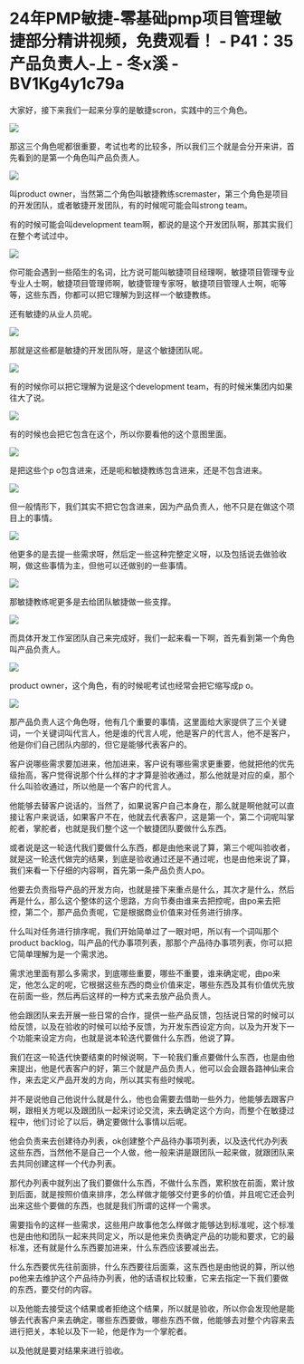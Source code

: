 # 24年PMP敏捷-零基础pmp项目管理敏捷部分精讲视频，免费观看！ - P41：35产品负责人-上 - 冬x溪 - BV1Kg4y1c79a

大家好，接下来我们一起来分享的是敏捷scron，实践中的三个角色。

![](img/69437a5237696d384bd8a88c16b7806e_1.png)

那这三个角色呢都很重要，考试也考的比较多，所以我们三个就是会分开来讲，首先看到的是第一个角色叫产品负责人。



![](img/69437a5237696d384bd8a88c16b7806e_3.png)

叫product owner，当然第二个角色叫敏捷教练scremaster，第三个角色是项目的开发团队，或者敏捷开发团队，有的时候呢可能会叫strong team。

有的时候可能会叫development team啊，都说的是这个开发团队啊，那其实我们在整个考试过中。



![](img/69437a5237696d384bd8a88c16b7806e_5.png)

你可能会遇到一些陌生的名词，比方说可能叫敏捷项目经理啊，敏捷项目管理专业专业人士啊，敏捷项目管理师啊，敏捷管理专家呀，敏捷项目管理人士啊，呃等等，这些东西，你都可以把它理解为到这样一个敏捷教练。

还有敏捷的从业人员呢。

![](img/69437a5237696d384bd8a88c16b7806e_7.png)

那就是这些都是敏捷的开发团队呀，是这个敏捷团队呢。

![](img/69437a5237696d384bd8a88c16b7806e_9.png)

有的时候你可以把它理解为说是这个development team，有的时候米集团内如果往大了说。

![](img/69437a5237696d384bd8a88c16b7806e_11.png)

有的时候也会把它包含在这个，所以你要看他的这个意图里面。

![](img/69437a5237696d384bd8a88c16b7806e_13.png)

是把这些个p o包含进来，还是呃和敏捷教练包含进来，还是不包含进来。

![](img/69437a5237696d384bd8a88c16b7806e_15.png)

但一般情形下，我们其实不把它包含进来，因为产品负责人，他不只是在做这个项目上的事情。

![](img/69437a5237696d384bd8a88c16b7806e_17.png)

他更多的是去提一些需求呀，然后定一些这种完整定义呀，以及包括说去做验收啊，做这些事情为主，但他可以还做别的一些事情。



![](img/69437a5237696d384bd8a88c16b7806e_19.png)

那敏捷教练呢更多是去给团队敏捷做一些支撑。

![](img/69437a5237696d384bd8a88c16b7806e_21.png)

而具体开发工作室团队自己来完成好，我们一起来看一下啊，首先看到第一个角色叫产品负责人。

![](img/69437a5237696d384bd8a88c16b7806e_23.png)

product owner，这个角色，有的时候呢考试也经常会把它缩写成p o。

![](img/69437a5237696d384bd8a88c16b7806e_25.png)

那产品负责人这个角色呀，他有几个重要的事情，这里面给大家提供了三个关键词，一个关键词叫代言人，他是谁的代言人呢，他是客户的代言人，他不是客户，他是你们自己团队内部的，但它是能够代表客户的。

客户说哪些需求要加进来，他加进来，客户说有哪些需求更重要，他就把他的优先级抬高，客户觉得说那个什么样的才才算是验收通过，那么他就是对应的桌，那个什么叫验收通过，所以他是一个客户的代言人。

他能够去替客户说话的，当然了，如果说客户自己本身在，那么就是啊他就可以直接让客户来说话，如果客户不在，他就去代表客户，这是第一个，第二个词呢叫掌舵者，掌舵者，也就是我们整个这一个敏捷团队要做什么东西。

或者说是这一轮迭代我们要做什么东西，都是由他来说了算，第三个呢叫验收者，就是这一轮迭代做完的结果，到底是验收通过还是不通过呢，也是由他来说了算，我们来看一下仔细的内容啊，首先第一条产品负责人po。

他要去负责指导产品的开发方向，也就是接下来重点是什么，其次才是什么，然后再是什么，那么这个整体的这个思路，方向节奏由谁来去把控呢，由po来去把控，第二个，那产品负责呢，它是根据商业价值来对任务进行排序。

什么叫对任务进行排序呢，我们开始简单过了一眼对吧，所以有一个词叫那个product backlog，叫产品的代办事项列表，那那个产品待办事项列表，你可以把它简单理解为是一个需求池。

需求池里面有那么多需求，到底哪些重要，哪些不重要，谁来确定呢，由po来定，他怎么定的呢，它根据这些东西的商业价值来定，哪些东西及其有价值优先放在前面一些，然后再后这样的一种方式来去放产品负责人。

他会跟团队来去开展一些日常的合作，提供一些产品反馈，包括说日常的时候可以给反馈，以及在验收的时候可以给予反馈，为开发东西设定方向，以及为开发下一个功能来设定方向，也就是说本轮迭代要做什么东西，他说了算。

我们在这一轮迭代快要结束的时候说啊，下一轮我们重点要做什么东西，也是由他来提出，他是代表客户的好，第三个就是产品负责人，他可以会会跟各路神仙来合作，来去定义产品开发的方向，所以其实有些时候呢。

并不是说他自己他说什么就是什么，他也会需要去借助一些外力，他能够去跟客户啊，跟相关方呢以及跟团队一起来讨论交流，来去确定这个方向，而整个在敏捷过程中，他们讨论了以后，确定要做什么事情以后呢。

他会负责来去创建待办列表，ok创建整个产品待办事项列表，以及迭代代办列表这些东西，当然他不是自己一个人做，他一般来讲是跟团队一起来做，就跟团队来去共同创建这样一个代办列表。

那代办列表中就列出了我们要做什么东西，不做什么东西，累积放在前面，累计放到后面，就是按照价值来排序，怎么样做才能够交付更多的价值，并且呢它还会列出来这些个要做的东西，也就是我们所谓的这样一个需求。

需要指令的这样一些需求，这些用户故事他怎么样做才能够达到标准呢，这个标准也是由他和团队一起来共同定义，所以是他来负责确定产品的功能和要求，它的最标准，还有就是什么东西要加进来，什么东西应该要减出去。

什么东西要优先往前面排，什么东西要往后面乘，这东西也是由他说的算，所以他po他来去维护这个产品待办列表，他的话语权比较重，它来去指定一下我们要做的东西，要交付的内容。

以及他能去接受这个结果或者拒绝这个结果，所以就是验收，所以你会发现他是能够去代表客户来去确定，哪些东西要做，哪些东西不做，他能够去对整个内容来去进行把关，本轮以及下一轮，他是作为一个掌舵者。

以及他就是要对结果来进行验收。
